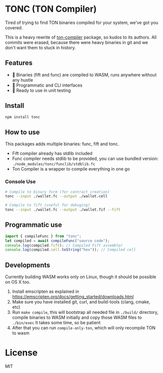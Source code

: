 # TONC (TON Compiler)

Tired of trying to find TON binaries compiled for your system, we've got you covered.

This is a heavy rewrite of [ton-compiler](https://github.com/ton-foundation/ton-compiler) package, so kudos to its authors.
All commits were erased, because there were heavy binaries in git and we don't want them to stuck in history.

## Features

- 🚀 Binaries (fift and func) are compiled to WASM, runs anywhere without any hustle
- 🍰 Programmatic and CLI interfaces
- 💸 Ready to use in unit testing

## Install

```bash
npm install tonc
```

## How to use

This packages adds multiple binaries: func, fift and tonc.

- Fift compiler already has stdlib included
- Func compiler needs stdlib to be provided, you can use bundled version: `./node_modules/tonc/funclib/stdblib.fc`
- Ton Compiler is a wrapper to compile everything in one go

### Console Use

```bash
# Compile to binary form (for contract creation)
tonc --input ./wallet.fc --output ./wallet.cell

# Compile to fift (useful for debuging)
tonc --input ./wallet.fc --output ./wallet.fif --fift
```

## Programmatic use

```typescript
import { compileFunc } from "tonc";
let compiled = await compileFunc("source code");
console.log(compiled.fift); // Compiled Fift assembler
console.log(compiled.cell.toString("hex")); // Compiled cell
```

## Developments

Currently building WASM works only on Linux, though it should be possible on OS X too.

1. Install emscripten as explained in https://emscripten.org/docs/getting_started/downloads.html
2. Make sure you have installed git, curl, and build-tools (clang, cmake, etc)
3. Run `make compile`, this will bootstrap all needed file in `./build/` directory, compile binaries to WASM initially and copy those WASM files to `./bin/exec`
   It takes some time, so be patient
4. After that you can run `compile-only-ton`, which will only recompile TON to wasm

# License

MIT
